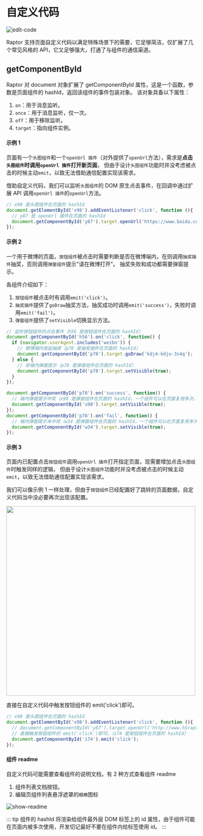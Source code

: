 # 自定义代码
![edit-code](/docs/image/code.png)

Raptor 支持页面自定义代码以满足特殊场景下的需要，它足够简洁，仅扩展了几个常见风格的 API，它又足够强大，打通了与组件的通信渠道。

## getComponentById
Raptor 对 document 对象扩展了 getComponentById 属性，这是一个函数，参数是页面组件的 hashId，返回该组件的事件包装对象。
该对象具备以下属性：
1. `on`：用于消息监听。
2. `once`：用于消息监听，仅一次。
3. `off`：用于移除监听。
4. `target`：指向组件实例。

#### 示例 1
页面有一个`头图组件`和一个`openUrl 插件`（对外提供了`openUrl`方法），需求是**点击`头图组件`时调用`openUrl 插件`打开新页面**，
但由于设计`头图组件`功能时并没考虑被点击的时候主动`emit`，以致无法借助通信配置实现该需求。

借助自定义代码，我们可以监听`头图组件`的 DOM 原生点击事件，在回调中通过扩展 API 调用`openUrl 插件`的`openUrl`方法。

```js
// x98 是头图组件在页面的 hashId
document.getElementById('x98').addEventListener('click', function (){
  // y87 是 openUrl 插件在页面的 hashId
  document.getComponentById('y87').target.openUrl('https://www.baidu.com');
});
```

#### 示例 2
一个用于微博的页面，`按钮组件`被点击时需要判断是否在微博端内，在则调用`抽奖插件`抽奖，否则调用`弹窗组件`提示"请在微博打开"。
抽奖失败和成功都需要弹窗提示。

各组件介绍如下：
1. `按钮组件`被点击时有调用`emit('click')`。
2. `抽奖插件`提供了`goDraw`抽奖方法，抽奖成功时调用`emit('success')`，失败时调用`emit('fail')`。
3. `弹窗组件`提供了`setVisible`切换显示方法。

```js
// 监听按钮组件的点击事件（h56 是按钮组件在页面的 hashId）
document.getComponentById('h56').on('click', function() {
  if (navigator.userAgent.includes('weibo')) {
    // 微博端内发起抽奖（p78 是抽奖插件在页面的 hashId）
    document.getComponentById('p78').target.goDraw('kdj4-kdju-3s4q');
  } else {
    // 非端内弹窗提示（p78 是弹窗组件在页面的 hashId）
    document.getComponentById('p78').target.setVisible(true);
  }
});

document.getComponentById('p78').on('success', function() {
  // 端内弹窗提示中奖（x90 是弹窗组件在页面的 hashId，一个组件可以在页面复用多次，hashId 不同）
  document.getComponentById('x90').target.setVisible(true);
});
document.getComponentById('p78').on('fail', function() {
  // 端内弹窗提示未中奖（w34 是弹窗组件在页面的 hashId，一个组件可以在页面复用多次，hashId 不同）
  document.getComponentById('w34').target.setVisible(true);
});
```

#### 示例 3
页面内已配置点击`按钮组件`调用`openUrl 插件`打开指定页面，现需要增加点击`头图组件`时触发同样的逻辑，
但由于设计`头图组件`功能时并没考虑被点击的时候主动`emit`，以致无法借助通信配置实现该需求。

我们可以像示例 1 一样处理，但由于`按钮组件`已经配置好了跳转的页面数据，自定义代码当中没必要再次出现该配置。

<img src="/docs/image/openurl-event.png" width="500px" />

直接在自定义代码中触发按钮组件的 emit('click')即可。
```js
// x98 是头图组件在页面的 hashId
document.getElementById('x98').addEventListener('click', function (){
  // document.getComponentById('y87').target.openUrl('http://www.h5raptor.com');
  // 直接触发按钮组件的 emit('click')即可。（i74 是按钮组件在页面的 hashId）
  document.getComponentById('i74').emit('click');
});
```

#### 组件 readme
自定义代码可能需要查看组件的说明文档，有 2 种方式查看组件 readme

1. 组件列表文档按钮。
2. 编辑页组件列表悬浮遮罩的`眼睛`图标

![show-readme](/docs/image/show-readme.png)

::: tip
组件的 hashId 将渲染给组件最外层 DOM 标签上的 id 属性，由于组件可能在页面内被多次使用，开发切记最好不要在组件内给标签使用 id。
:::
